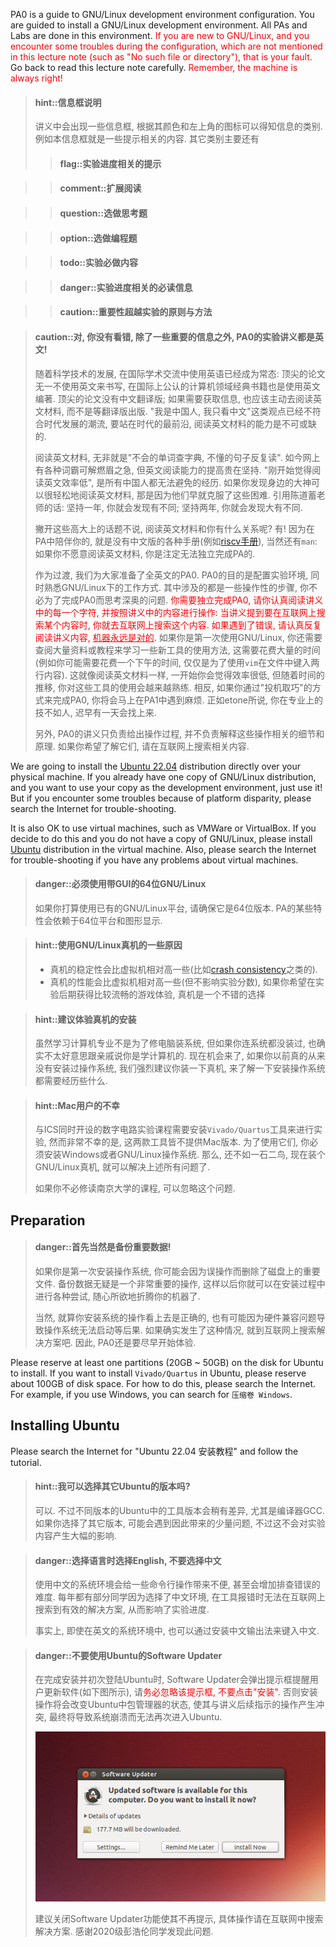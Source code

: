 
PA0 is a guide to GNU/Linux development environment configuration.
You are guided to install a GNU/Linux development environment.
All PAs and Labs are done in this environment.
 <font color=red>If you are new to GNU/Linux, and you encounter some troubles during the configuration,
which are not mentioned in this lecture note (such as "No such file or directory"), that is your fault.</font>
Go back to read this lecture note carefully.
 <font color=red>Remember, the machine is always right!</font>

<!-- -->
> #### hint::信息框说明
> 讲义中会出现一些信息框, 根据其颜色和左上角的图标可以得知信息的类别.
> 例如本信息框就是一些提示相关的内容. 其它类别主要还有
> > #### flag::实验进度相关的提示
>
<!-- -->
> > #### comment::扩展阅读
>
<!-- -->
> > #### question::选做思考题
>
<!-- -->
> > #### option::选做编程题
>
<!-- -->
> > #### todo::实验必做内容
>
<!-- -->
> > #### danger::实验进度相关的必读信息
>
<!-- -->
> > #### caution::重要性超越实验的原则与方法

<!-- -->
> #### caution::对, 你没有看错, 除了一些重要的信息之外, PA0的实验讲义都是英文!
> 随着科学技术的发展, 在国际学术交流中使用英语已经成为常态:
> 顶尖的论文无一不使用英文来书写, 在国际上公认的计算机领域经典书籍也是使用英文编著.
> 顶尖的论文没有中文翻译版; 如果需要获取信息, 也应该主动去阅读英文材料, 而不是等翻译版出版.
> "我是中国人, 我只看中文"这类观点已经不符合时代发展的潮流,
> 要站在时代的最前沿, 阅读英文材料的能力是不可或缺的.
>
> 阅读英文材料, 无非就是"不会的单词查字典, 不懂的句子反复读".
> 如今网上有各种词霸可解燃眉之急, 但英文阅读能力的提高贵在坚持.
> "刚开始觉得阅读英文效率低", 是所有中国人都无法避免的经历.
> 如果你发现身边的大神可以很轻松地阅读英文材料, 那是因为他们早就克服了这些困难.
> 引用陈道蓄老师的话: 坚持一年, 你就会发现有不同; 坚持两年, 你就会发现大有不同.
>
> 撇开这些高大上的话题不说, 阅读英文材料和你有什么关系呢?
> 有! 因为在PA中陪伴你的, 就是没有中文版的各种手册(例如[riscv手册][riscv]),
> 当然还有`man`: 如果你不愿意阅读英文材料, 你是注定无法独立完成PA的.
>
> 作为过渡, 我们为大家准备了全英文的PA0.
> PA0的目的是配置实验环境, 同时熟悉GNU/Linux下的工作方式.
> 其中涉及的都是一些操作性的步骤, 你不必为了完成PA0而思考深奥的问题.
> <font color=red>你需要独立完成PA0, 请你认真阅读讲义中的每一个字符, 并按照讲义中的内容进行操作:
> 当讲义提到要在互联网上搜索某个内容时, 你就去互联网上搜索这个内容.
> 如果遇到了错误, 请认真反复阅读讲义内容, <u>机器永远是对的</u>.</font>
> 如果你是第一次使用GNU/Linux, 你还需要查阅大量资料或教程来学习一些新工具的使用方法,
> 这需要花费大量的时间(例如你可能需要花费一个下午的时间, 仅仅是为了使用`vim`在文件中键入两行内容).
> 这就像阅读英文材料一样, 一开始你会觉得效率很低, 但随着时间的推移, 你对这些工具的使用会越来越熟练.
> 相反, 如果你通过"投机取巧"的方式来完成PA0, 你将会马上在PA1中遇到麻烦.
> 正如etone所说, 你在专业上的技不如人, 迟早有一天会找上来.
>
> 另外, PA0的讲义只负责给出操作过程, 并不负责解释这些操作相关的细节和原理.
> 如果你希望了解它们, 请在互联网上搜索相关内容.

[riscv]: https://github.com/riscv/riscv-isa-manual/releases/download/draft-20210813-7d0006e/riscv-spec.pdf

We are going to install the [Ubuntu 22.04][ubuntu] distribution directly over your physical machine.
If you already have one copy of GNU/Linux distribution,
and you want to use your copy as the development environment, just use it!
But if you encounter some troubles because of platform disparity,
please search the Internet for trouble-shooting.

It is also OK to use virtual machines, such as VMWare or VirtualBox.
If you decide to do this and you do not have a copy of GNU/Linux,
please install [Ubuntu][ubuntu] distribution in the virtual machine.
Also, please search the Internet for trouble-shooting if you have any problems about virtual machines.

[ubuntu]: https://ubuntu.com

> #### danger::必须使用带GUI的64位GNU/Linux
> 如果你打算使用已有的GNU/Linux平台, 请确保它是64位版本.
> PA的某些特性会依赖于64位平台和图形显示.

<!-- -->
> #### hint::使用GNU/Linux真机的一些原因
> * 真机的稳定性会比虚拟机相对高一些(比如[crash consistency][crash consistency]之类的).
> * 真机的性能会比虚拟机相对高一些(但不影响实验分数),
>   如果你希望在实验后期获得比较流畅的游戏体验, 真机是一个不错的选择

[crash consistency]: https://en.wikipedia.org/wiki/Data_consistency

<!-- -->
> #### hint::建议体验真机的安装
> 虽然学习计算机专业不是为了修电脑装系统,
> 但如果你连系统都没装过, 也确实不太好意思跟亲戚说你是学计算机的.
> 现在机会来了, 如果你以前真的从来没有安装过操作系统,
> 我们强烈建议你装一下真机, 来了解一下安装操作系统都需要经历些什么.

<!-- -->
> #### hint::Mac用户的不幸
> 与ICS同时开设的数字电路实验课程需要安装`Vivado/Quartus`工具来进行实验,
> 然而非常不幸的是, 这两款工具皆不提供Mac版本.
> 为了使用它们, 你必须安装Windows或者GNU/Linux操作系统.
> 那么, 还不如一石二鸟, 现在装个GNU/Linux真机, 就可以解决上述所有问题了.
>
> 如果你不必修读南京大学的课程, 可以忽略这个问题.

## Preparation

> #### danger::首先当然是备份重要数据!
> 如果你是第一次安装操作系统, 你可能会因为误操作而删除了磁盘上的重要文件.
> 备份数据无疑是一个非常重要的操作, 这样以后你就可以在安装过程中进行各种尝试,
> 随心所欲地折腾你的机器了.
>
> 当然, 就算你安装系统的操作看上去是正确的, 也有可能因为硬件兼容问题导致操作系统无法启动等后果.
> 如果确实发生了这种情况, 就到互联网上搜索解决方案吧.
> 因此, PA0还是要尽早开始体验.

Please reserve at least one partitions (20GB ~ 50GB) on the disk for Ubuntu to install.
If you want to install `Vivado/Quartus` in Ubuntu,
please reserve about 100GB of disk space.
For how to do this, please search the Internet.
For example, if you use Windows, you can search for `压缩卷 Windows`.

## Installing Ubuntu

Please search the Internet for "Ubuntu 22.04 安装教程" and follow the tutorial.

> #### hint::我可以选择其它Ubuntu的版本吗?
> 可以. 不过不同版本的Ubuntu中的工具版本会稍有差异, 尤其是编译器GCC.
> 如果你选择了其它版本, 可能会遇到因此带来的少量问题, 不过这不会对实验内容产生大幅的影响.

<!-- -->
> #### danger::选择语言时选择English, 不要选择中文
> 使用中文的系统环境会给一些命令行操作带来不便, 甚至会增加排查错误的难度.
> 每年都有部分同学因为选择了中文环境, 在工具报错时无法在互联网上搜索到有效的解决方案,
> 从而影响了实验进度.
>
> 事实上, 即使在英文的系统环境中, 也可以通过安装中文输出法来键入中文.

<!-- -->
> #### danger::不要使用Ubuntu的Software Updater
> 在完成安装并初次登陆Ubuntu时, Software Updater会弹出提示框提醒用户更新软件(如下图所示),
> 请<font color=red>务必忽略该提示框, 不要点击"安装"</font>.
> 否则安装操作将会改变Ubuntu中包管理器的状态,
> 使其与讲义后续指示的操作产生冲突, 最终将导致系统崩溃而无法再次进入Ubuntu.
>
> ![Ubuntu Software Updater](./images/ubuntu-software-updater.png)
>
> 建议关闭Software Updater功能使其不再提示, 具体操作请在互联网中搜索解决方案.
> 感谢2020级彭浩伦同学发现此问题.

